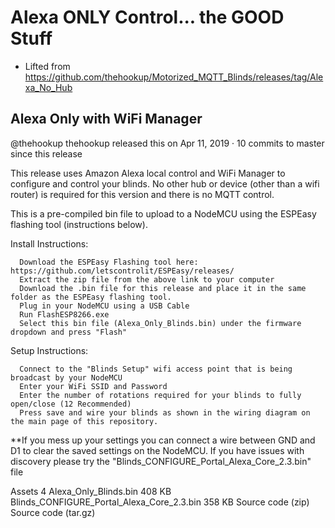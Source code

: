 # Alexa ONLY Control... the GOOD Stuff

  - Lifted from https://github.com/thehookup/Motorized_MQTT_Blinds/releases/tag/Alexa_No_Hub

## Alexa Only with WiFi Manager

@thehookup thehookup released this on Apr 11, 2019 · 10 commits to master since this release

This release uses Amazon Alexa local control and WiFi Manager to configure and control your blinds. No other hub or device (other than a wifi router) is required for this version and there is no MQTT control.

This is a pre-compiled bin file to upload to a NodeMCU using the ESPEasy flashing tool (instructions below).

  Install Instructions:

      Download the ESPEasy Flashing tool here: https://github.com/letscontrolit/ESPEasy/releases/
      Extract the zip file from the above link to your computer
      Download the .bin file for this release and place it in the same folder as the ESPEasy flashing tool.
      Plug in your NodeMCU using a USB Cable
      Run FlashESP8266.exe
      Select this bin file (Alexa_Only_Blinds.bin) under the firmware dropdown and press "Flash"

  Setup Instructions:

      Connect to the "Blinds Setup" wifi access point that is being broadcast by your NodeMCU
      Enter your WiFi SSID and Password
      Enter the number of rotations required for your blinds to fully open/close (12 Recommended)
      Press save and wire your blinds as shown in the wiring diagram on the main page of this repository.

  **If you mess up your settings you can connect a wire between GND and D1 to clear the saved settings on the NodeMCU.
  If you have issues with discovery please try the "Blinds_CONFIGURE_Portal_Alexa_Core_2.3.bin" file

  Assets 4
  Alexa_Only_Blinds.bin
  408 KB
  Blinds_CONFIGURE_Portal_Alexa_Core_2.3.bin
  358 KB
  Source code (zip)
  Source code (tar.gz) 
